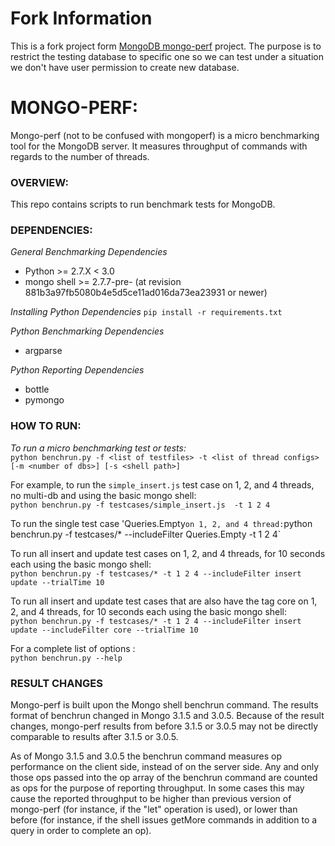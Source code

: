 # Fork Information

This is a fork project form [MongoDB mongo-perf](https://github.com/mongodb/mongo-perf) project. The purpose is to restrict the testing database to specific one so we can test under a situation we don't have user permission to create new database. 

# MONGO-PERF:

Mongo-perf (not to be confused with mongoperf) is a micro benchmarking tool for the MongoDB server. It measures throughput of commands with regards to the number of threads.

### OVERVIEW:
This repo contains scripts to run benchmark tests for MongoDB.

### DEPENDENCIES:
*General Benchmarking Dependencies*  
* Python >= 2.7.X < 3.0  
* mongo shell >= 2.7.7-pre- (at revision 881b3a97fb5080b4e5d5ce11ad016da73ea23931 or newer)  

*Installing Python Dependencies*
`pip install -r requirements.txt`

*Python Benchmarking Dependencies*  
* argparse  

*Python Reporting Dependencies*  
* bottle  
* pymongo  

### HOW TO RUN:
*To run a micro benchmarking test or tests:*  
`python benchrun.py -f <list of testfiles> -t <list of thread configs> [-m <number of dbs>] [-s <shell path>]`  

For example, to run the `simple_insert.js` test case on 1, 2, and 4 threads, no multi-db and using the basic mongo shell:  
`python benchrun.py -f testcases/simple_insert.js  -t 1 2 4`

To run the single test case 'Queries.Empty` on 1, 2, and 4 thread:
`python benchrun.py -f testcases/* --includeFilter Queries.Empty -t 1 2 4`


To run all insert and update test cases on 1, 2, and 4 threads, for 10
seconds each using the basic mongo shell:  
`python benchrun.py -f testcases/* -t 1 2 4 --includeFilter insert update --trialTime 10`

To run all insert and update test cases that are also have the tag
core on 1, 2, and 4 threads, for 10
seconds each using the basic mongo shell:  
`python benchrun.py -f testcases/* -t 1 2 4 --includeFilter insert update --includeFilter core --trialTime 10`

For a complete list of options :  
`python benchrun.py --help`

### RESULT CHANGES

Mongo-perf is built upon the Mongo shell benchrun command. The results
format of benchrun changed in Mongo 3.1.5 and 3.0.5. Because of the
result changes, mongo-perf results from before 3.1.5 or 3.0.5 may not
be directly comparable to results after 3.1.5 or 3.0.5.

As of Mongo 3.1.5 and 3.0.5 the benchrun command measures op performance on the client side,
instead of on the server side. Any and only those ops passed into the op array of the benchrun
command are counted as ops for the purpose of reporting throughput. In some cases this may cause
the reported throughput to be higher than previous version of mongo-perf (for instance, if the
"let" operation is used), or lower than before (for instance, if the shell issues getMore commands
in addition to a query in order to complete an op).

